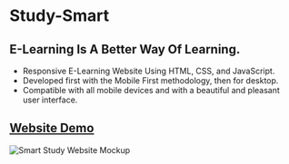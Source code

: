 # Study-Smart

## E-Learning Is A Better Way Of Learning.

- Responsive E-Learning Website Using HTML, CSS, and JavaScript.
- Developed first with the Mobile First methodology, then for desktop.
- Compatible with all mobile devices and with a beautiful and pleasant user interface.

## [Website Demo](https://alisamirali.github.io/Study-Smart/)

![Smart Study Website Mockup](https://user-images.githubusercontent.com/62913154/183265161-27da34c7-766d-48cd-9436-79e2887b6572.png)
